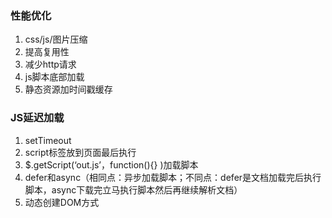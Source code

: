 ### 性能优化

1. css/js/图片压缩
2. 提高复用性
3. 减少http请求
4. js脚本底部加载
5. 静态资源加时间戳缓存

### JS延迟加载

1. setTimeout
2. script标签放到页面最后执行
3. $.getScript\(‘out.js’，function\(\){} \)加载脚本
4. defer和async（相同点：异步加载脚本；不同点：defer是文档加载完后执行脚本，async下载完立马执行脚本然后再继续解析文档）
5. 动态创建DOM方式



